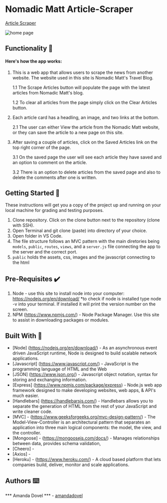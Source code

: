 # Nomadic Matt Article-Scraper
<a href="https://arcane-shelf-74654.herokuapp.com/">Article Scraper</a>

<img src="/images/homepage-screen-shot.jpg" alt="home page">

## Functionality 💪
#### Here's how the app works: 
1. This is a web app that allows users to scrape the news from another website. The website used in this site is Nomadic Matt's Travel Blog. 

    1.1 The Scrape Articles button will populate the page with  the latest articles from Nomadic Matt's blog. 

    1.2 To clear all articles from the page simply click on the Clear Articles button.

2. Each article card has a headling, an image, and two links at the bottom. 

    2.1 The user can either View the article from the Nomadic Matt website, or they can save the article to a new page on this site. 

3. After saving a couple of articles, click on the Saved Articles link on the top right corner of the page. 

    3.1 On the saved page the user will see each article they have saved and an option to comment on the article.

    3.2 There is an option to delete articles from the saved page and also to delete the comments after one is written. 

## Getting Started 🏁

These instructions will get you a copy of the project up and running on your local machine for grading and testing purposes. 

1. Clone repository. Click on the clone button next to the repository (clone with SSH). 
2. Open Terminal and git clone (paste) into directory of your choice. 
3. Open folder in VS Code. 
4. The file structure follows an MVC pattern with the main diretories being `models`, `public`, `routes`, `views`, and a `server.js` file connecting the app to the server and the correct port. 
5. `public` holds the assets, css, images and the javascript connecting to the html


## Pre-Requisites ✔️

1. Node - use this site to install node into your computer: https://nodejs.org/en/download/
    *to check if node is installed type node -v into your terminal. If installed it will print the version number on the screen.
2. NPM (https://www.npmjs.com/) - Node Package Manager. Use this site to assist in downloading packages or modules. 

## Built With 🔧

* [Node] (https://nodejs.org/en/download/) - As an asynchronous event driven JavaScript runtime, Node is designed to build scalable network applications. 
* [Javascript] (https://www.javascript.com/) - JavaScript is the programming language of HTML and the Web
* [JSON] (https://www.json.org/) - Javascript object notation, syntax for storing and exchanging information. 
* [Express] (https://www.npmjs.com/package/express) - Node.js web app framework designed to make developing websites, web apps, & API's much easier.
* [Handlebars] (https://handlebarsjs.com/) - Handlebars allows you to separate the generation of HTML from the rest of your JavaScript and write cleaner code.
* [MVC] - (https://www.geeksforgeeks.org/mvc-design-pattern/) - The Model-View-Controller is an architectural pattern that separates an application into three main logical components: the model, the view, and the controller.
* [Mongoose] - (https://mongoosejs.com/docs/) - Manages relationships between data, provides schema validation, 
* [Cheero] -
* [Axios] -
* [Heroku] - (https://www.heroku.com/) - A cloud based platform that lets companies build, deliver, monitor and scale applications.
 

## Authors ⌨️

*** Amanda Dovel *** - [amandadovel](https://github.com/amandadovel)
